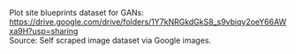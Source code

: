 Plot site blueprints dataset for GANs:
https://drive.google.com/drive/folders/1Y7kNRGkdGkS8_s9vbiqy2oeY66AWxa9H?usp=sharing  
Source: Self scraped image dataset via Google images.
